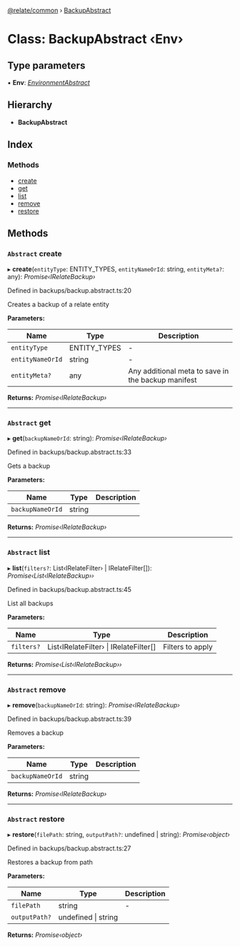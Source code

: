 [@relate/common](../README.md) › [BackupAbstract](backupabstract.md)

# Class: BackupAbstract ‹**Env**›

## Type parameters

▪ **Env**: *[EnvironmentAbstract](environmentabstract.md)*

## Hierarchy

* **BackupAbstract**

## Index

### Methods

* [create](backupabstract.md#abstract-create)
* [get](backupabstract.md#abstract-get)
* [list](backupabstract.md#abstract-list)
* [remove](backupabstract.md#abstract-remove)
* [restore](backupabstract.md#abstract-restore)

## Methods

### `Abstract` create

▸ **create**(`entityType`: ENTITY_TYPES, `entityNameOrId`: string, `entityMeta?`: any): *Promise‹IRelateBackup›*

Defined in backups/backup.abstract.ts:20

Creates a backup of a relate entity

**Parameters:**

Name | Type | Description |
------ | ------ | ------ |
`entityType` | ENTITY_TYPES | - |
`entityNameOrId` | string | - |
`entityMeta?` | any | Any additional meta to save in the backup manifest  |

**Returns:** *Promise‹IRelateBackup›*

___

### `Abstract` get

▸ **get**(`backupNameOrId`: string): *Promise‹IRelateBackup›*

Defined in backups/backup.abstract.ts:33

Gets a backup

**Parameters:**

Name | Type | Description |
------ | ------ | ------ |
`backupNameOrId` | string |   |

**Returns:** *Promise‹IRelateBackup›*

___

### `Abstract` list

▸ **list**(`filters?`: List‹IRelateFilter› | IRelateFilter[]): *Promise‹List‹IRelateBackup››*

Defined in backups/backup.abstract.ts:45

List all backups

**Parameters:**

Name | Type | Description |
------ | ------ | ------ |
`filters?` | List‹IRelateFilter› &#124; IRelateFilter[] | Filters to apply  |

**Returns:** *Promise‹List‹IRelateBackup››*

___

### `Abstract` remove

▸ **remove**(`backupNameOrId`: string): *Promise‹IRelateBackup›*

Defined in backups/backup.abstract.ts:39

Removes a backup

**Parameters:**

Name | Type | Description |
------ | ------ | ------ |
`backupNameOrId` | string |   |

**Returns:** *Promise‹IRelateBackup›*

___

### `Abstract` restore

▸ **restore**(`filePath`: string, `outputPath?`: undefined | string): *Promise‹object›*

Defined in backups/backup.abstract.ts:27

Restores a backup from path

**Parameters:**

Name | Type | Description |
------ | ------ | ------ |
`filePath` | string | - |
`outputPath?` | undefined &#124; string |   |

**Returns:** *Promise‹object›*
